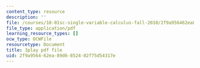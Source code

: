 ```yaml
---
content_type: resource
description: ''
file: /courses/18-01sc-single-variable-calculus-fall-2010/2f9a956462ea89d6852402f75d54317e_55ncRlBZstA.pdf
file_type: application/pdf
learning_resource_types: []
ocw_type: OCWFile
resourcetype: Document
title: 3play pdf file
uid: 2f9a9564-62ea-89d6-8524-02f75d54317e
---
```


